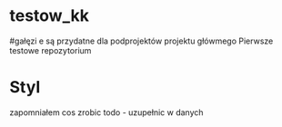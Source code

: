# testow_kk
#gałęzi e są przydatne dla podprojektów projektu główmego
Pierwsze testowe repozytorium
# Styl
zapomniałem cos zrobic
todo - uzupełnic w danych
